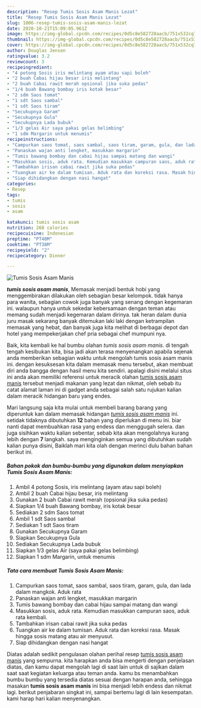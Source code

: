 ```yaml
---
description: "Resep Tumis Sosis Asam Manis Lezat"
title: "Resep Tumis Sosis Asam Manis Lezat"
slug: 1006-resep-tumis-sosis-asam-manis-lezat
date: 2020-10-21T15:09:05.961Z
image: https://img-global.cpcdn.com/recipes/0d5c8e582728aacb/751x532cq70/tumis-sosis-asam-manis-foto-resep-utama.jpg
thumbnail: https://img-global.cpcdn.com/recipes/0d5c8e582728aacb/751x532cq70/tumis-sosis-asam-manis-foto-resep-utama.jpg
cover: https://img-global.cpcdn.com/recipes/0d5c8e582728aacb/751x532cq70/tumis-sosis-asam-manis-foto-resep-utama.jpg
author: Douglas Jensen
ratingvalue: 3.2
reviewcount: 3
recipeingredient:
- "4 potong Sosis iris melintang ayam atau sapi boleh"
- "2 buah Cabai hijau besar iris melintang"
- "2 buah Cabai rawit merah opsional jika suka pedas"
- "1/4 buah Bawang bombay iris kotak besar"
- "2 sdm Saos tomat"
- "1 sdt Saos sambal"
- "1 sdt Saos tiram"
- "Secukupnya Garam"
- "Secukupnya Gula"
- "Secukupnya Lada bubuk"
- "1/3 gelas Air saya pakai gelas belimbing"
- "1 sdm Margarin untuk menumis"
recipeinstructions:
- "Campurkan saos tomat, saos sambal, saos tiram, garam, gula, dan lada dalam mangkok. Aduk rata"
- "Panaskan wajan anti lengket, masukkan margarin"
- "Tumis bawang bombay dan cabai hijau sampai matang dan wangi"
- "Masukkan sosis, aduk rata. Kemudian masukkan campuran saos, aduk rata kembali."
- "Tambahkan irisan cabai rawit jika suka pedas"
- "Tuangkan air ke dalam tumisan. Aduk rata dan koreksi rasa. Masak hingga sosis matang atau air menyusut."
- "Siap dihidangkan dengan nasi hangat"
categories:
- Resep
tags:
- tumis
- sosis
- asam

katakunci: tumis sosis asam 
nutrition: 268 calories
recipecuisine: Indonesian
preptime: "PT40M"
cooktime: "PT38M"
recipeyield: "2"
recipecategory: Dinner

---
```



![Tumis Sosis Asam Manis](https://img-global.cpcdn.com/recipes/0d5c8e582728aacb/751x532cq70/tumis-sosis-asam-manis-foto-resep-utama.jpg)

<b><i>tumis sosis asam manis</i></b>, Memasak menjadi bentuk hobi yang menggembirakan dilakukan oleh sebagian besar kelompok. tidak hanya para wanita, sebagian cowok juga banyak yang senang dengan kegemaran ini. walaupun hanya untuk sekedar kebersamaan dengan teman atau memang sudah menjadi kegemaran dalam dirinya. tak heran dalam dunia juru masak sekarang banyak ditemukan laki laki dengan ketrampilan memasak yang hebat, dan banyak juga kita melihat di berbagai depot dan hotel yang mempekerjakan chef pria sebagai chef mumpuni nya.



Baik, kita kembali ke hal bumbu olahan <i>tumis sosis asam manis</i>. di tengah tengah kesibukan kita, bisa jadi akan terasa menyenangkan apabila sejenak anda memberikan sebagian waktu untuk mengolah tumis sosis asam manis ini. dengan kesuksesan kita dalam memasak menu tersebut, akan membuat diri anda bangga dengan hasil menu kita sendiri. apalagi disini melalui situs ini anda akan memiliki referensi untuk meracik olahan <u>tumis sosis asam manis</u> tersebut menjadi makanan yang lezat dan nikmat, oleh sebab itu catat alamat laman ini di gadget anda sebagai salah satu rujukan kalian dalam meracik hidangan baru yang endes.


Mari langsung saja kita mulai untuk membeli barang barang yang diperuntuk kan dalam memasak hidangan <u><i>tumis sosis asam manis</i></u> ini. setidak tidaknya dibutuhkan <b>12</b> bahan yang diperlukan di menu ini. biar nanti dapat membuahkan rasa yang endess dan menggugah selera. dan juga sisihkan waktu kalian sebentar, sebab kita akan mengolahnya kurang lebih dengan <b>7</b> langkah. saya menginginkan semua yang dibutuhkan sudah kalian punya disini, Baiklah mari kita olah dengan merinci dulu bahan bahan berikut ini.

<!--inarticleads1-->

##### Bahan pokok dan bumbu-bumbu yang digunakan dalam menyiapkan Tumis Sosis Asam Manis:

1. Ambil 4 potong Sosis, iris melintang (ayam atau sapi boleh)
1. Ambil 2 buah Cabai hijau besar, iris melintang
1. Gunakan 2 buah Cabai rawit merah (opsional jika suka pedas)
1. Siapkan 1/4 buah Bawang bombay, iris kotak besar
1. Sediakan 2 sdm Saos tomat
1. Ambil 1 sdt Saos sambal
1. Sediakan 1 sdt Saos tiram
1. Gunakan Secukupnya Garam
1. Siapkan Secukupnya Gula
1. Sediakan Secukupnya Lada bubuk
1. Siapkan 1/3 gelas Air (saya pakai gelas belimbing)
1. Siapkan 1 sdm Margarin, untuk menumis




<!--inarticleads2-->

##### Tata cara membuat Tumis Sosis Asam Manis:

1. Campurkan saos tomat, saos sambal, saos tiram, garam, gula, dan lada dalam mangkok. Aduk rata
1. Panaskan wajan anti lengket, masukkan margarin
1. Tumis bawang bombay dan cabai hijau sampai matang dan wangi
1. Masukkan sosis, aduk rata. Kemudian masukkan campuran saos, aduk rata kembali.
1. Tambahkan irisan cabai rawit jika suka pedas
1. Tuangkan air ke dalam tumisan. Aduk rata dan koreksi rasa. Masak hingga sosis matang atau air menyusut.
1. Siap dihidangkan dengan nasi hangat




Diatas adalah sedikit pengulasan olahan perihal resep <u>tumis sosis asam manis</u> yang sempurna. kita harapkan anda bisa mengerti dengan penjelasan diatas, dan kamu dapat mengolah lagi di saat lain untuk di sajikan dalam saat saat kegiatan keluarga atau teman anda. kamu bs menambahkan bumbu bumbu yang tersedia diatas sesuai dengan harapan anda, sehingga masakan <b>tumis sosis asam manis</b> ini bisa menjadi lebih endess dan nikmat lagi. berikut penjabaran singkat ini, sampai bertemu lagi di lain kesempatan. kami harap hari kalian menyenangkan.
